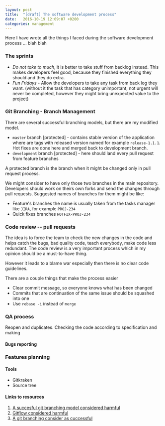 ```yaml
---
layout: post
title:  "[draft] The software development process"
date:   2016-10-19 12:09:07 +0200
categories: management
---
```

Here I have wrote all the things I faced during the software development process ... blah blah

### The sprints
* *Do not take to much*, it is better to take stuff from backlog instead. This makes developers feel good, because they finished everything they should and they do extra.
* *Fun Fridays* - Allow the developers to take any task from back log they want. (without it the task that has category unimportant, not urgent will never be completed, however they might bring unexpected value to the project)

### Git Branching - Branch Management
There are several successful branching models, but there are my modified model.

* `master` branch [protected] - contains stable version of the application where are tags with released version named for example `release-1.1.1`. Hot fixes are done here and merged back to development branch.
* `development` branch [protected] - here should land every pull request from feature branches

A protected branch is the branch when it might be changed only in pull request process.

We might consider to have only those two branches in the main repository. Developers should work on theirs own forks and send the changes through pull requests. Suggested names of branches for them might be like:

* Feature's branches the name is usually taken from the tasks manager like `JIRA`, for example `PROJ-234`
* Quick fixes branches `HOTFIX-PROJ-234`

### Code review -- pull requests

The idea is to force the team to check the new changes in the code and helps catch the bugs, bad quality code, teach everybody, make code less redundant.
The code review is a very important process which in my opinion should be a must-to-have thing.

However it leads to a blame war especially then there is no clear code guidelines.

There are a couple things that make the process easier
* Clear commit message, so everyone knows what has been changed
* Commits that are continuation of the same issue should be squashed into one
* Use `rebase -i` instead of `merge`

### QA process
Reopen and duplicates. Checking the code according to specification and making

#### Bugs reporting

### Features planning

#### Tools
* Gitkraken
* Source tree

#### Links to resources
1. [A succesful git branching model considered harmful](https://barro.github.io/2016/02/a-succesful-git-branching-model-considered-harmful/)
1. [Gitflow considered harmful](http://endoflineblog.com/gitflow-considered-harmful)
1. [A git branching consider as cuccessful](http://nvie.com/posts/a-successful-git-branching-model/)
